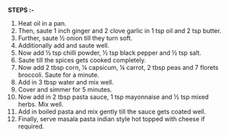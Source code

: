 **STEPS :-**

1. Heat oil in a pan.
2. Then, saute 1 inch ginger and 2 clove garlic in 1 tsp oil and 2 tsp butter.
3. Further, saute ½ onion till they turn soft.
4. Additionally add and saute well.
5. Now add ½ tsp chilli powder, ½ tsp black pepper and ½ tsp salt.
6. Saute till the spices gets cooked completely.
7. Now add 2 tbsp corn, ¼ capsicum, ¼ carrot, 2 tbsp peas and 7 florets broccoli. Saute for a minute.
8. Add in 3 tbsp water and mix well.
9. Cover and simmer for 5 minutes.
10. Now add in 2 tbsp pasta sauce, 1 tsp mayonnaise and ½ tsp mixed herbs. Mix well.
11. Add in boiled pasta and mix gently till the sauce gets coated well.
12. Finally, serve masala pasta indian style hot topped with cheese if required.
